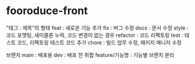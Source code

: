 # fooroduce-front

"태그 : 제목"의 형태
feat : 새로운 기능 추가
fix : 버그 수정
docs : 문서 수정
style : 코드 포맷팅, 세미콜론 누락, 코드 변경이 없는 경우
refactor : 코드 리펙토링
test : 테스트 코드, 리펙토링 테스트 코드 추가
chore : 빌드 업무 수정, 패키지 매니저 수정

브랜치
main : 배포용
dev : 배포 전 취합
feature/기능명 : 기능별 브랜치 분리
